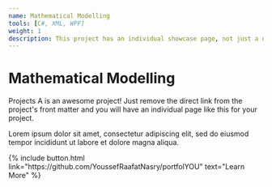 ```yaml
---
name: Mathematical Modelling
tools: [C#, XML, WPF]
weight: 1
description: This project has an individual showcase page, not just a direct link to the project site or repo.
---
```


# Mathematical Modelling

Projects A is an awesome project! Just remove the direct link from the project's front matter and you will have an individual page like this for your project.

Lorem ipsum dolor sit amet, consectetur adipiscing elit, sed do eiusmod tempor incididunt ut labore et dolore magna aliqua.


<p class="text-center">
{% include button.html link="https://github.com/YoussefRaafatNasry/portfolYOU" text="Learn More" %}
</p>